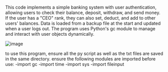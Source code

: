 This code implements a simple banking system with user authentication, allowing users to check their balance, deposit, withdraw, and send money. If the user has a "CEO" rank, they can also set, deduct, and add to other users' balances. Data is loaded from a backup file at the start and updated when a user logs out. The program uses Python's gc module to manage and interact with user objects dynamically.




![image](https://github.com/user-attachments/assets/1403dd9b-0777-49a3-a860-37f394205683)


to use this program, ensure all the py script as well as the txt files are saved in the same directory.
ensure the following modules are imported before use:
-import gc
-import time
-import sys
-import fileinput
